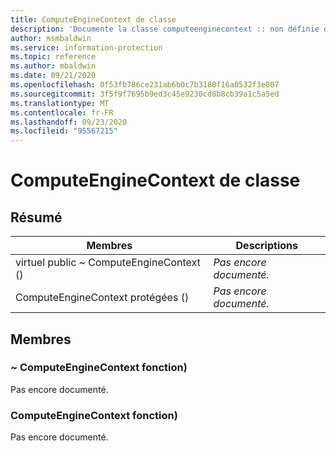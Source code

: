 ```yaml
---
title: ComputeEngineContext de classe
description: 'Documente la classe computeenginecontext :: non définie du kit de développement logiciel (SDK) Microsoft Information Protection (MIP).'
author: msmbaldwin
ms.service: information-protection
ms.topic: reference
ms.author: mbaldwin
ms.date: 09/21/2020
ms.openlocfilehash: 0f53fb786ce231ab6b0c7b3180f16a0532f3e807
ms.sourcegitcommit: 3f5f9f7695b9ed3c45e9230cd8b8cb39a1c5a5ed
ms.translationtype: MT
ms.contentlocale: fr-FR
ms.lasthandoff: 09/23/2020
ms.locfileid: "95567215"
---
```

# <a name="class-computeenginecontext"></a>ComputeEngineContext de classe 
  
## <a name="summary"></a>Résumé
 Membres                        | Descriptions                                
--------------------------------|---------------------------------------------
virtuel public ~ ComputeEngineContext ()  | _Pas encore documenté._
ComputeEngineContext protégées ()  | _Pas encore documenté._
  
## <a name="members"></a>Membres
  
### <a name="computeenginecontext-function"></a>~ ComputeEngineContext fonction)
Pas encore documenté.

  
### <a name="computeenginecontext-function"></a>ComputeEngineContext fonction)
Pas encore documenté.

